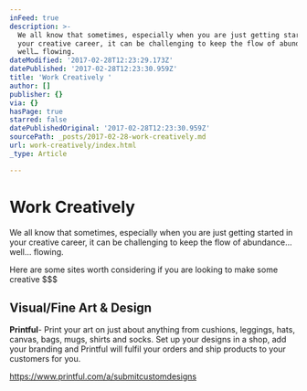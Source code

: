 ```yaml
---
inFeed: true
description: >-
  We all know that sometimes, especially when you are just getting started in
  your creative career, it can be challenging to keep the flow of abundance…
  well… flowing. 
dateModified: '2017-02-28T12:23:29.173Z'
datePublished: '2017-02-28T12:23:30.959Z'
title: 'Work Creatively '
author: []
publisher: {}
via: {}
hasPage: true
starred: false
datePublishedOriginal: '2017-02-28T12:23:30.959Z'
sourcePath: _posts/2017-02-28-work-creatively.md
url: work-creatively/index.html
_type: Article

---
```

# Work Creatively 

We all know that sometimes, especially when you are just getting started in your creative career, it can be challenging to keep the flow of abundance... well... flowing. 

Here are some sites worth considering if you are looking to make some creative $$$ 

## Visual/Fine Art & Design

**Printful**- Print your art on just about anything from cushions, leggings, hats, canvas, bags, mugs, shirts and socks. Set up your designs in a shop, add your branding and Printful will fulfil your orders and ship products to your customers for you. 

https://www.printful.com/a/submitcustomdesigns